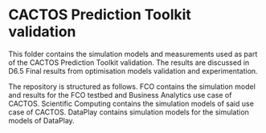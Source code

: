 # CACTOS Prediction Toolkit validation
This folder contains the simulation models and measurements used as part of the CACTOS Prediction Toolkit validation. The results are discussed in D6.5 Final results from optimisation models validation and experimentation.

The repository is structured as follows. FCO contains the simulation model and results for the FCO testbed and Business Analytics use case of CACTOS. Scientific Computing contains the simulation models of said use case of CACTOS. DataPlay contains simulation models for the simulation models of DataPlay.
